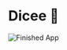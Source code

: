# Dicee 🎲





![Finished App](https://github.com/londonappbrewery/Images/blob/master/dicee-demo.gif)
